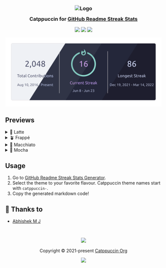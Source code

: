 <h3 align="center">
	<img src="https://raw.githubusercontent.com/catppuccin/catppuccin/main/assets/logos/exports/1544x1544_circle.png" width="100" alt="Logo"/><br/>
	<img src="https://raw.githubusercontent.com/catppuccin/catppuccin/main/assets/misc/transparent.png" height="30" width="0px"/>
	Catppuccin for <a href="https://github.com/catppuccin/template">GitHub Readme Streak Stats</a>
	<img src="https://raw.githubusercontent.com/catppuccin/catppuccin/main/assets/misc/transparent.png" height="30" width="0px"/>
</h3>

<p align="center">
	<a href="https://github.com/abhishekmj303/github-readme-streak-stats-catppuccin/stargazers"><img src="https://img.shields.io/github/stars/abhishekmj303/github-readme-streak-stats-catppuccin?colorA=363a4f&colorB=b7bdf8&style=for-the-badge"></a>
	<a href="https://github.com/abhishekmj303/github-readme-streak-stats-catppuccin/issues"><img src="https://img.shields.io/github/issues/abhishekmj303/github-readme-streak-stats-catppuccin?colorA=363a4f&colorB=f5a97f&style=for-the-badge"></a>
	<a href="https://github.com/abhishekmj303/github-readme-streak-stats-catppuccin/contributors"><img src="https://img.shields.io/github/contributors/abhishekmj303/github-readme-streak-stats-catppuccin?colorA=363a4f&colorB=a6da95&style=for-the-badge"></a>
</p>

<p align="center">
	<img src="assets/preview.webp"/>
</p>

## Previews

<details>
<summary>🌻 Latte</summary>
<img src="assets/latte.svg"/>
</details>
<details>
<summary>🪴 Frappé</summary>
<img src="assets/frappe.svg"/>
</details>
<details>
<summary>🌺 Macchiato</summary>
<img src="assets/macchaito.svg"/>
</details>
<details>
<summary>🌿 Mocha</summary>
<img src="assets/mocha.svg"/>
</details>

## Usage

1. Go to [GitHub Readme Streak Stats Generator](https://streak-stats.demolab.com/).
2. Select the theme to your favorite flavour. Catppuccin theme names start with `catppuccin-`.
3. Copy the generated markdown code!


## 💝 Thanks to

- [Abhishek M J](https://github.com/abhishekmj303)

&nbsp;

<p align="center">
	<img src="https://raw.githubusercontent.com/catppuccin/catppuccin/main/assets/footers/gray0_ctp_on_line.svg?sanitize=true" />
</p>

<p align="center">
	Copyright &copy; 2021-present <a href="https://github.com/catppuccin" target="_blank">Catppuccin Org</a>
</p>

<p align="center">
	<a href="https://github.com/catppuccin/catppuccin/blob/main/LICENSE"><img src="https://img.shields.io/static/v1.svg?style=for-the-badge&label=License&message=MIT&logoColor=d9e0ee&colorA=363a4f&colorB=b7bdf8"/></a>
</p>

